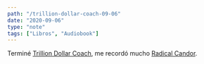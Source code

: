 ```yaml
---
path: "/trillion-dollar-coach-09-06"
date: "2020-09-06"
type: "note"
tags: ["Libros", "Audiobook"]
---
```


Terminé [Trillion Dollar Coach](/trillion-dollar-coach-09-04), me recordó mucho [Radical Candor](https://www.radicalcandor.com/the-book/).
